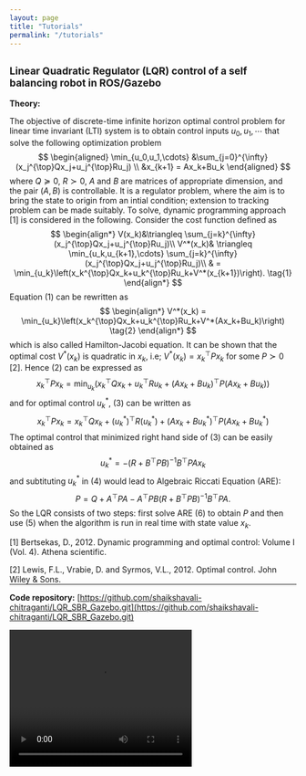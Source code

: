 ```yaml
---
layout: page
title: "Tutorials"
permalink: "/tutorials"
---
```

<script
  src="https://cdn.mathjax.org/mathjax/latest/MathJax.js?config=TeX-AMS-MML_HTMLorMML"
  type="text/javascript">
</script>

## <small>Linear Quadratic Regulator (LQR) control of a self balancing robot in ROS/Gazebo</small>

**Theory:**

The objective of discrete-time infinite horizon optimal control problem for linear time invariant (LTI) system is to obtain control inputs $u_0,u_1,\cdots$ that solve the following optimization problem
$$
\begin{aligned}
\min_{u_0,u_1,\cdots} &\sum_{j=0}^{\infty} (x_j^{\top}Qx_j+u_j^{\top}Ru_j) \\
 &x_{k+1} = Ax_k+Bu_k 
\end{aligned}
$$
where $Q\succeq 0$, $R\succ0$, $A$ and $B$ are matrices of appropriate dimension, and the pair $(A,B)$ is controllable. It is a regulator problem, where the aim is to bring the state to origin from an intial condition; extension to tracking problem can be made suitably. To solve, dynamic programming approach [1] is considered in the following. Consider the cost function defined as
$$
\begin{align*}
V(x_k)&\triangleq \sum_{j=k}^{\infty} (x_j^{\top}Qx_j+u_j^{\top}Ru_j)\\
V^*(x_k)& \triangleq  \min_{u_k,u_{k+1},\cdots} \sum_{j=k}^{\infty} (x_j^{\top}Qx_j+u_j^{\top}Ru_j)\\
& = \min_{u_k}\left(x_k^{\top}Qx_k+u_k^{\top}Ru_k+V^*(x_{k+1})\right). \tag{1}
\end{align*}
$$
Equation (1) can be rewritten as
$$
\begin{align*}
V^*(x_k) = \min_{u_k}\left(x_k^{\top}Qx_k+u_k^{\top}Ru_k+V^*(Ax_k+Bu_k)\right) \tag{2}
\end{align*}
$$
which is also called Hamilton-Jacobi equation. It can be shown that the optimal cost $V^*(x_k)$ is quadratic in $x_k$, i.e; $V^*(x_k) = x_k^{\top}Px_k$ for some $P\succ 0$ [2]. Hence (2) can be expressed as
$$
x_k^{\top}Px_k = \min_{u_k}\left(x_k^{\top}Qx_k+u_k^{\top}Ru_k+(Ax_k+Bu_k)^{\top}P(Ax_k+Bu_k)\right) \tag{3}
$$
and for optimal control $u_k^*$, (3) can be written as
$$
x_k^{\top}Px_k = x_k^{\top}Qx_k+(u_k^*)^{\top}R(u_k^*)+(Ax_k+Bu_k^*)^{\top}P(Ax_k+Bu_k^*) \tag{4}
$$
The optimal control that minimized right hand side of (3) can be easily obtained as
$$
u_k^*=-(R+B^{\top}PB)^{-1}B^{\top}PAx_k \tag{5} 
$$
and subtituting $u_k^*$ in (4) would lead to Algebraic Riccati Equation (ARE):
$$
P =Q +A^{\top}PA-A^{\top}PB(R+B^{\top}PB)^{-1}B^{\top}PA. \tag{6} 
$$
So the LQR consists of two steps: first solve ARE (6) to obtain $P$ and then use (5) when the algorithm is run in real time with state value $x_k$.

[1] Bertsekas, D., 2012. Dynamic programming and optimal control: Volume I (Vol. 4). Athena scientific.

[2] Lewis, F.L., Vrabie, D. and Syrmos, V.L., 2012. Optimal control. John Wiley & Sons.


<hr style="margin-top: -1em; margin-bottom: 1em;">

**Code repository:** [https://github.com/shaikshavali-chitraganti/LQR_SBR_Gazebo.git](https://github.com/shaikshavali-chitraganti/LQR_SBR_Gazebo.git) 


<video width="320" height="240" controls>
  <source src="https://youtu.be/JwZwCb9DGGU" type="video/mp4">
  Your browser does not support the video tag.
</video>

